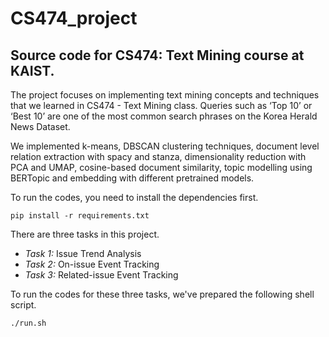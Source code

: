 # CS474_project

## Source code for CS474: Text Mining course at KAIST. 

The project focuses on implementing text mining concepts and techniques that we learned in CS474 - Text Mining class. Queries such as ‘Top 10’ or ‘Best 10’ are one of the most common search phrases on the Korea Herald News Dataset. 

We implemented k-means, DBSCAN clustering techniques, document level relation extraction with spacy and stanza, dimensionality reduction with PCA and UMAP, cosine-based document similarity, topic modelling using BERTopic and embedding with different pretrained models.

To run the codes, you need to install the dependencies first.

    pip install -r requirements.txt

There are three tasks in this project.

- *Task 1:* Issue Trend Analysis
- *Task 2:* On-issue Event Tracking
- *Task 3:* Related-issue Event Tracking

To run the codes for these three tasks, we've prepared the following shell script.

    ./run.sh


